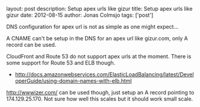 layout: post
description: Setup apex urls like gizur
title: Setup apex urls like gizur
date: 2012-08-15
author: Jonas Colmsjo
tags: ['post']

DNS configuration for apex url is not as simple as one might expect...





A CNAME can't be setup in the DNS for an apex url like gizur.com, only A record can be used.

CloudFront and Route 53 do not support apex urls at the moment. There is some support for Route 53 and ELB though.
 * http://docs.amazonwebservices.com/ElasticLoadBalancing/latest/DeveloperGuide/using-domain-names-with-elb.html

http://wwwizer.com/ can be used though, just setup an A record pointing to 174.129.25.170. Not sure how well this scales but it should work small scale.
